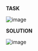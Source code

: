 **TASK**

![image](https://github.com/Ireal-ai/SQLAcademyTaskSolution/assets/82309024/bf743c39-c474-43b3-a4d2-e186f7333f7c)

**SOLUTION**

![image](https://github.com/Ireal-ai/SQLAcademyTaskSolution/assets/82309024/4a93c81f-cc9d-481e-83a3-19d25e51e4e1)
